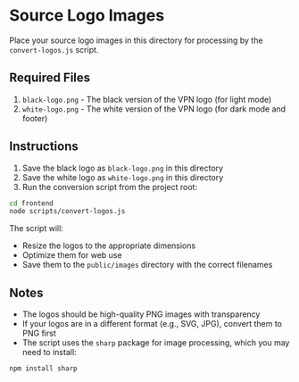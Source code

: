 # Source Logo Images

Place your source logo images in this directory for processing by the `convert-logos.js` script.

## Required Files

1. `black-logo.png` - The black version of the VPN logo (for light mode)
2. `white-logo.png` - The white version of the VPN logo (for dark mode and footer)

## Instructions

1. Save the black logo as `black-logo.png` in this directory
2. Save the white logo as `white-logo.png` in this directory
3. Run the conversion script from the project root:

```bash
cd frontend
node scripts/convert-logos.js
```

The script will:
- Resize the logos to the appropriate dimensions
- Optimize them for web use
- Save them to the `public/images` directory with the correct filenames

## Notes

- The logos should be high-quality PNG images with transparency
- If your logos are in a different format (e.g., SVG, JPG), convert them to PNG first
- The script uses the `sharp` package for image processing, which you may need to install:

```bash
npm install sharp
